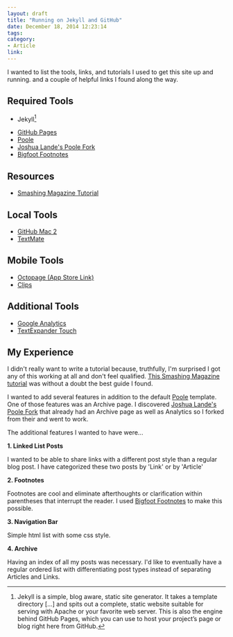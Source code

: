 ```yaml
---
layout: draft
title: "Running on Jekyll and GitHub"
date: December 18, 2014 12:23:14
tags:
category:
- Article
link:
---
```


I wanted to list the tools, links, and tutorials I used to get this site up and running. and a couple of helpful links I found along the way.

## Required Tools
- Jekyll[^1]

[^1]: Jekyll is a simple, blog aware, static site generator. It takes a template directory [...] and spits out a complete, static website suitable for serving with Apache or your favorite web server. This is also the engine behind GitHub Pages, which you can use to host your project’s page or blog right here from GitHub.
 
- [GitHub Pages](https://pages.github.com/)
- [Poole](http://getpoole.com/)
- [Joshua Lande's Poole Fork](https://github.com/joshualande/joshualande.github.io)
- [Bigfoot Footnotes](http://www.bigfootjs.com/)

## Resources
- [Smashing Magazine Tutorial](http://www.smashingmagazine.com/2014/08/01/build-blog-jekyll-github-pages/)

## Local Tools
- [GitHub Mac 2](https://mac.github.com/)
- [TextMate](http://macromates.com/)

## Mobile Tools
- [Octopage (App Store Link)](https://itunes.apple.com/us/app/id649843345)
- [Clips](http://www.cleanshavenapps.com/clips/)

## Additional Tools
- [Google Analytics](http://www.google.com/analytics/)
- [TextExpander Touch](http://smilesoftware.com/TextExpander/touch/index.html)

## My Experience

I didn't really want to write a tutorial because, truthfully, I'm surprised I got any of this working at all and don't feel qualified. [This Smashing Magazine tutorial](http://www.smashingmagazine.com/2014/08/01/build-blog-jekyll-github-pages/) was without a doubt the best guide I found.

I wanted to add several features in addition to the default [Poole](http://getpoole.com/) template. One of those features was an Archive page. I discovered [Joshua Lande's Poole Fork](https://github.com/joshualande/joshualande.github.io) that already had an Archive page as well as Analytics so I forked from their and went to work.

The additional features I wanted to have were...

**1. Linked List Posts**
	
I wanted to be able to share links with a different post style than a regular blog post. I have categorized these two posts by 'Link' or by 'Article'

**2. Footnotes**
	
Footnotes are cool and eliminate afterthoughts or clarification within parentheses that interrupt the reader. I used [Bigfoot Footnotes](http://www.bigfootjs.com/) to make this possible.

**3. Navigation Bar**

Simple html list with some css style.

**4. Archive**

Having an index of all my posts was necessary. I'd like to eventually have a regular ordered list with differentiating post types instead of separating Articles and Links.	
